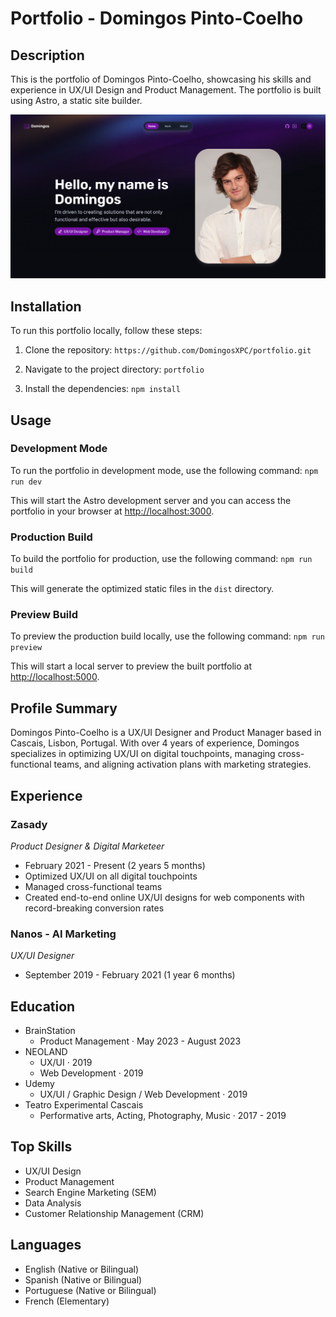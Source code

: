 # Portfolio - Domingos Pinto-Coelho

## Description

This is the portfolio of Domingos Pinto-Coelho, showcasing his skills and experience in UX/UI Design and Product Management. The portfolio is built using Astro, a static site builder.

![portfolio](public/assets/home-picture.png)

## Installation

To run this portfolio locally, follow these steps:

1. Clone the repository:
   `https://github.com/DomingosXPC/portfolio.git`

2. Navigate to the project directory:
   `portfolio`

3. Install the dependencies:
   `npm install`

## Usage

### Development Mode

To run the portfolio in development mode, use the following command:
`npm run dev`

This will start the Astro development server and you can access the portfolio in your browser at [http://localhost:3000](http://localhost:3000).

### Production Build

To build the portfolio for production, use the following command:
`npm run build`

This will generate the optimized static files in the `dist` directory.

### Preview Build

To preview the production build locally, use the following command:
`npm run preview`

This will start a local server to preview the built portfolio at [http://localhost:5000](http://localhost:5000).

## Profile Summary

Domingos Pinto-Coelho is a UX/UI Designer and Product Manager based in Cascais, Lisbon, Portugal. With over 4 years of experience, Domingos specializes in optimizing UX/UI on digital touchpoints, managing cross-functional teams, and aligning activation plans with marketing strategies.

## Experience

### Zasady

_Product Designer & Digital Marketeer_

- February 2021 - Present (2 years 5 months)
- Optimized UX/UI on all digital touchpoints
- Managed cross-functional teams
- Created end-to-end online UX/UI designs for web components with record-breaking conversion rates

### Nanos - AI Marketing

_UX/UI Designer_

- September 2019 - February 2021 (1 year 6 months)

## Education

- BrainStation
  - Product Management · May 2023 - August 2023
- NEOLAND
  - UX/UI · 2019
  - Web Development · 2019
- Udemy
  - UX/UI / Graphic Design / Web Development · 2019
- Teatro Experimental Cascais
  - Performative arts, Acting, Photography, Music · 2017 - 2019

## Top Skills

- UX/UI Design
- Product Management
- Search Engine Marketing (SEM)
- Data Analysis
- Customer Relationship Management (CRM)

## Languages

- English (Native or Bilingual)
- Spanish (Native or Bilingual)
- Portuguese (Native or Bilingual)
- French (Elementary)
